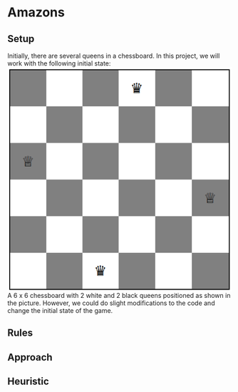 # Amazons
## Setup
Initially, there are several queens in a chessboard. In this project, we will work with the following initial state:
<br>
<img align = "center" src="https://raw.githubusercontent.com/pgmpablo157321/Amazons/master/initial.png">
<br>
A 6 x 6 chessboard with 2 white and 2 black queens positioned as shown in the picture. However, we could do slight modifications to the code and change the initial state of the game.

## Rules

## Approach


## Heuristic
